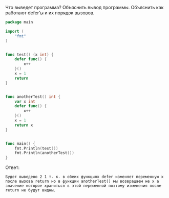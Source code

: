 Что выведет программа? Объяснить вывод программы. Объяснить как работают defer’ы и их порядок вызовов.

```go
package main

import (
	"fmt"
)


func test() (x int) {
	defer func() {
		x++
	}()
	x = 1
	return
}


func anotherTest() int {
	var x int
	defer func() {
		x++
	}()
	x = 1
	return x
}


func main() {
	fmt.Println(test())
	fmt.Println(anotherTest())
}
```

Ответ:
```
Будет выведено 2 1 т. к. в обеих функциях defer изменяет переменную x после вызова return но в функции anotherTest() мы возвращаем не x а значение которое храниться в этой переменной поэтому изменения после return не будут видны.

```
